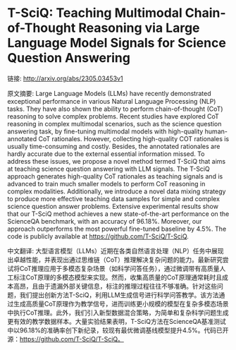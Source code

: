 # T-SciQ: Teaching Multimodal Chain-of-Thought Reasoning via Large Language Model Signals for Science Question Answering

链接: http://arxiv.org/abs/2305.03453v1

原文摘要:
Large Language Models (LLMs) have recently demonstrated exceptional
performance in various Natural Language Processing (NLP) tasks. They have also
shown the ability to perform chain-of-thought (CoT) reasoning to solve complex
problems. Recent studies have explored CoT reasoning in complex multimodal
scenarios, such as the science question answering task, by fine-tuning
multimodal models with high-quality human-annotated CoT rationales. However,
collecting high-quality COT rationales is usually time-consuming and costly.
Besides, the annotated rationales are hardly accurate due to the external
essential information missed. To address these issues, we propose a novel
method termed T-SciQ that aims at teaching science question answering with LLM
signals. The T-SciQ approach generates high-quality CoT rationales as teaching
signals and is advanced to train much smaller models to perform CoT reasoning
in complex modalities. Additionally, we introduce a novel data mixing strategy
to produce more effective teaching data samples for simple and complex science
question answer problems. Extensive experimental results show that our T-SciQ
method achieves a new state-of-the-art performance on the ScienceQA benchmark,
with an accuracy of 96.18%. Moreover, our approach outperforms the most
powerful fine-tuned baseline by 4.5%. The code is publicly available at
https://github.com/T-SciQ/T-SciQ.

中文翻译:
大型语言模型（LLMs）近期在各类自然语言处理（NLP）任务中展现出卓越性能，并表现出通过思维链（CoT）推理解决复杂问题的能力。最新研究尝试将CoT推理应用于多模态复杂场景（如科学问答任务），通过微调带有高质量人工标注CoT原理的多模态模型来实现。然而，收集高质量的CoT原理通常耗时且成本高昂，且由于遗漏外部关键信息，标注的推理过程往往不够准确。针对这些问题，我们提出创新方法T-SciQ，利用LLM生成信号进行科学问答教学。该方法通过生成高质量CoT原理作为教学信号，进而训练更小规模的模型在复杂多模态场景中执行CoT推理。此外，我们引入新型数据混合策略，为简单和复杂科学问题生成更有效的教学数据样本。大量实验结果表明，T-SciQ方法在ScienceQA基准测试中以96.18%的准确率创下新纪录，较现有最优微调基线模型提升4.5%。代码已开源：https://github.com/T-SciQ/T-SciQ。
